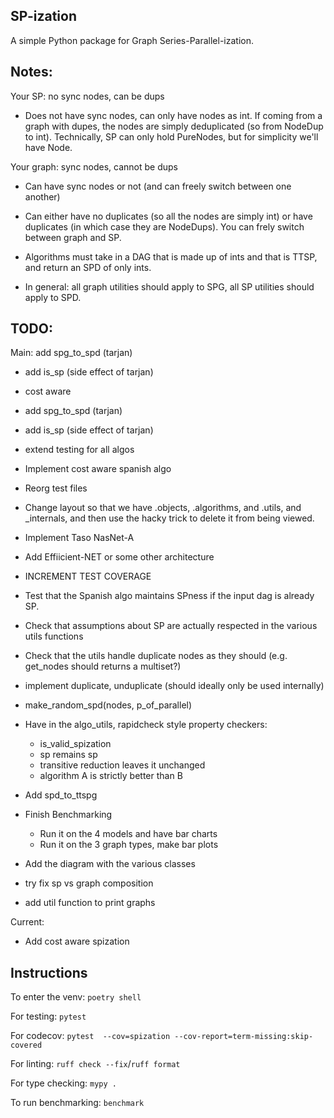 ## SP-ization

A simple Python package for Graph Series-Parallel-ization.


## Notes:

Your SP: no sync nodes, can be dups
- Does not have sync nodes, can only have nodes as int. If coming from a graph with dupes, the nodes are simply deduplicated (so from NodeDup to int).
Technically, SP can only hold PureNodes, but for simplicity we'll have Node.

Your graph: sync nodes, cannot be dups
- Can have sync nodes or not (and can freely switch between one another)
- Can either have no duplicates (so all the nodes are simply int) or have duplicates (in which case they are NodeDups). You can frely switch between graph and SP.

- Algorithms must take in a DAG that is made up of ints and that is TTSP, and return an SPD of only ints.
- In general: all graph utilities should apply to SPG, all SP utilities should apply to SPD. 

## TODO:

Main:
  add spg_to_spd (tarjan)
- add is_sp (side effect of tarjan)
- cost aware

- add spg_to_spd (tarjan)
- add is_sp (side effect of tarjan)
- extend testing for all algos
- Implement cost aware spanish algo
- Reorg test files
- Change layout so that we have .objects, .algorithms, and .utils, and _internals, and then use the hacky trick to delete it from being viewed.
- Implement Taso NasNet-A
- Add Effiicient-NET or some other architecture
- INCREMENT TEST COVERAGE
- Test that the Spanish algo maintains SPness if the input dag is already SP.
- Check that assumptions about SP are actually respected in the various utils functions
- Check that the utils handle duplicate nodes as they should (e.g. get_nodes should returns a multiset?)
- implement duplicate, unduplicate (should ideally only be used internally)
- make_random_spd(nodes, p_of_parallel)
- Have in the algo_utils, rapidcheck style property checkers:
    - is_valid_spization
    - sp remains sp
    - transitive reduction leaves it unchanged
    - algorithm A is strictly better than B
- Add spd_to_ttspg
- Finish Benchmarking
    - Run it on the 4 models and have bar charts
    - Run it on the 3 graph types, make bar plots
- Add the diagram with the various classes
- try fix sp vs graph composition
- add util function to print graphs

Current:
- Add cost aware spization

## Instructions

To enter the venv: `poetry shell`

For testing: `pytest`

For codecov: `pytest  --cov=spization --cov-report=term-missing:skip-covered`

For linting: `ruff check --fix`/`ruff format`

For type checking: `mypy .`

To run benchmarking: `benchmark`
